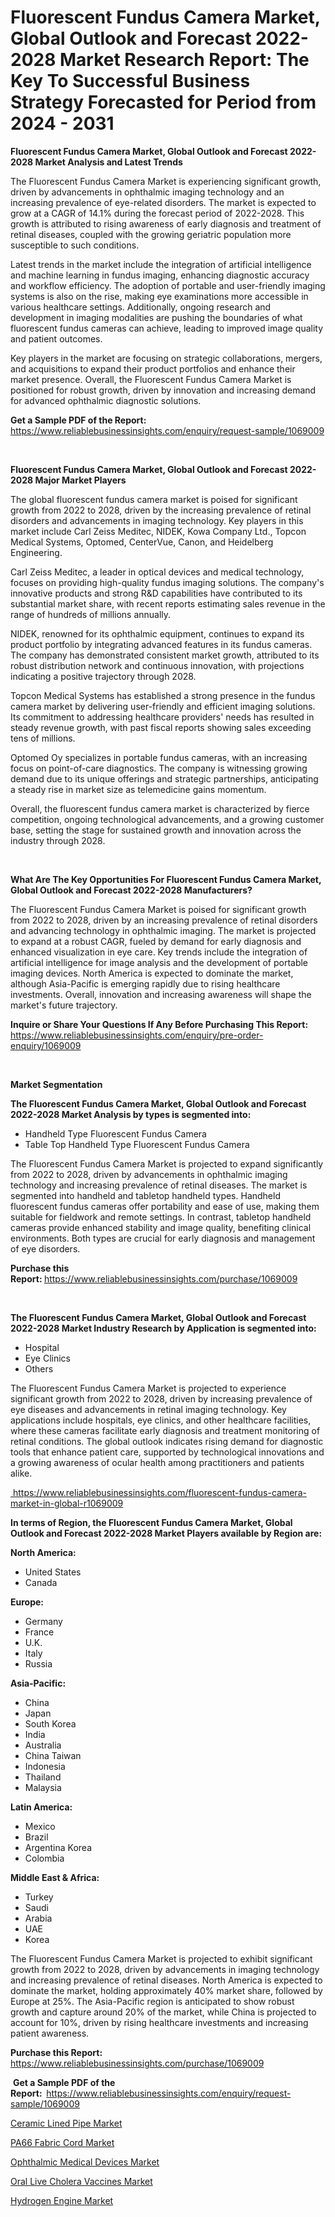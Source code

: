 <p><h1>Fluorescent Fundus Camera Market, Global Outlook and Forecast 2022-2028 Market Research Report: The Key To Successful Business Strategy Forecasted for Period from 2024 - 2031</h1></p><p><strong>Fluorescent Fundus Camera Market, Global Outlook and Forecast 2022-2028 Market Analysis and Latest Trends</strong></p>
<p><p>The Fluorescent Fundus Camera Market is experiencing significant growth, driven by advancements in ophthalmic imaging technology and an increasing prevalence of eye-related disorders. The market is expected to grow at a CAGR of 14.1% during the forecast period of 2022-2028. This growth is attributed to rising awareness of early diagnosis and treatment of retinal diseases, coupled with the growing geriatric population more susceptible to such conditions.</p><p>Latest trends in the market include the integration of artificial intelligence and machine learning in fundus imaging, enhancing diagnostic accuracy and workflow efficiency. The adoption of portable and user-friendly imaging systems is also on the rise, making eye examinations more accessible in various healthcare settings. Additionally, ongoing research and development in imaging modalities are pushing the boundaries of what fluorescent fundus cameras can achieve, leading to improved image quality and patient outcomes.</p><p>Key players in the market are focusing on strategic collaborations, mergers, and acquisitions to expand their product portfolios and enhance their market presence. Overall, the Fluorescent Fundus Camera Market is positioned for robust growth, driven by innovation and increasing demand for advanced ophthalmic diagnostic solutions.</p></p>
<p><strong>Get a Sample PDF of the Report:&nbsp;</strong> <a href="https://www.reliablebusinessinsights.com/enquiry/request-sample/1069009">https://www.reliablebusinessinsights.com/enquiry/request-sample/1069009</a></p>
<p>&nbsp;</p>
<p><strong>Fluorescent Fundus Camera Market, Global Outlook and Forecast 2022-2028 Major Market Players</strong></p>
<p><p>The global fluorescent fundus camera market is poised for significant growth from 2022 to 2028, driven by the increasing prevalence of retinal disorders and advancements in imaging technology. Key players in this market include Carl Zeiss Meditec, NIDEK, Kowa Company Ltd., Topcon Medical Systems, Optomed, CenterVue, Canon, and Heidelberg Engineering.</p><p>Carl Zeiss Meditec, a leader in optical devices and medical technology, focuses on providing high-quality fundus imaging solutions. The company's innovative products and strong R&D capabilities have contributed to its substantial market share, with recent reports estimating sales revenue in the range of hundreds of millions annually.</p><p>NIDEK, renowned for its ophthalmic equipment, continues to expand its product portfolio by integrating advanced features in its fundus cameras. The company has demonstrated consistent market growth, attributed to its robust distribution network and continuous innovation, with projections indicating a positive trajectory through 2028.</p><p>Topcon Medical Systems has established a strong presence in the fundus camera market by delivering user-friendly and efficient imaging solutions. Its commitment to addressing healthcare providers' needs has resulted in steady revenue growth, with past fiscal reports showing sales exceeding tens of millions.</p><p>Optomed Oy specializes in portable fundus cameras, with an increasing focus on point-of-care diagnostics. The company is witnessing growing demand due to its unique offerings and strategic partnerships, anticipating a steady rise in market size as telemedicine gains momentum.</p><p>Overall, the fluorescent fundus camera market is characterized by fierce competition, ongoing technological advancements, and a growing customer base, setting the stage for sustained growth and innovation across the industry through 2028.</p></p>
<p>&nbsp;</p>
<p><strong>What Are The Key Opportunities For Fluorescent Fundus Camera Market, Global Outlook and Forecast 2022-2028 Manufacturers?</strong></p>
<p><p>The Fluorescent Fundus Camera Market is poised for significant growth from 2022 to 2028, driven by an increasing prevalence of retinal disorders and advancing technology in ophthalmic imaging. The market is projected to expand at a robust CAGR, fueled by demand for early diagnosis and enhanced visualization in eye care. Key trends include the integration of artificial intelligence for image analysis and the development of portable imaging devices. North America is expected to dominate the market, although Asia-Pacific is emerging rapidly due to rising healthcare investments. Overall, innovation and increasing awareness will shape the market's future trajectory.</p></p>
<p><strong>Inquire or Share Your Questions If Any Before Purchasing This Report:</strong> <a href="https://www.reliablebusinessinsights.com/enquiry/pre-order-enquiry/1069009">https://www.reliablebusinessinsights.com/enquiry/pre-order-enquiry/1069009</a></p>
<p>&nbsp;</p>
<p><strong>Market Segmentation</strong></p>
<p><strong>The Fluorescent Fundus Camera Market, Global Outlook and Forecast 2022-2028 Market Analysis by types is segmented into:</strong></p>
<p><ul><li>Handheld Type Fluorescent Fundus Camera</li><li>Table Top Handheld Type Fluorescent Fundus Camera</li></ul></p>
<p><p>The Fluorescent Fundus Camera Market is projected to expand significantly from 2022 to 2028, driven by advancements in ophthalmic imaging technology and increasing prevalence of retinal diseases. The market is segmented into handheld and tabletop handheld types. Handheld fluorescent fundus cameras offer portability and ease of use, making them suitable for fieldwork and remote settings. In contrast, tabletop handheld cameras provide enhanced stability and image quality, benefiting clinical environments. Both types are crucial for early diagnosis and management of eye disorders.</p></p>
<p><strong>Purchase this Report:&nbsp;</strong><a href="https://www.reliablebusinessinsights.com/purchase/1069009">https://www.reliablebusinessinsights.com/purchase/1069009</a></p>
<p>&nbsp;</p>
<p><strong>The Fluorescent Fundus Camera Market, Global Outlook and Forecast 2022-2028 Market Industry Research by Application is segmented into:</strong></p>
<p><ul><li>Hospital</li><li>Eye Clinics</li><li>Others</li></ul></p>
<p><p>The Fluorescent Fundus Camera Market is projected to experience significant growth from 2022 to 2028, driven by increasing prevalence of eye diseases and advancements in retinal imaging technology. Key applications include hospitals, eye clinics, and other healthcare facilities, where these cameras facilitate early diagnosis and treatment monitoring of retinal conditions. The global outlook indicates rising demand for diagnostic tools that enhance patient care, supported by technological innovations and a growing awareness of ocular health among practitioners and patients alike.</p></p>
<p><a href="https://www.reliablebusinessinsights.com/fluorescent-fundus-camera-market-in-global-r1069009">&nbsp;https://www.reliablebusinessinsights.com/fluorescent-fundus-camera-market-in-global-r1069009</a></p>
<p><strong>In terms of Region, the Fluorescent Fundus Camera Market, Global Outlook and Forecast 2022-2028 Market Players available by Region are:</strong></p>
<p>
    <p> <strong> North America: </strong>
        <ul>
            <li>United States</li>
            <li>Canada</li>
        </ul>
        </p> 
    <p> <strong> Europe: </strong>
        <ul>
            <li>Germany</li>
            <li>France</li>
            <li>U.K.</li>
            <li>Italy</li>
            <li>Russia</li>
        </ul>
        </p> 
    <p> <strong> Asia-Pacific: </strong>
        <ul>
            <li>China</li>
            <li>Japan</li>
            <li>South Korea</li>
            <li>India</li>
            <li>Australia</li>
            <li>China Taiwan</li>
            <li>Indonesia</li>
            <li>Thailand</li>
            <li>Malaysia</li>
        </ul>
        </p> 
    <p> <strong> Latin America: </strong>
        <ul>
            <li>Mexico</li>
            <li>Brazil</li>
            <li>Argentina Korea</li>
            <li>Colombia</li>
        </ul>
        </p> 
    <p> <strong> Middle East & Africa: </strong>
        <ul>
            <li>Turkey</li>
            <li>Saudi</li>
            <li>Arabia</li>
            <li>UAE</li>
            <li>Korea</li>
        </ul>
    </p>
    </p>
<p><p>The Fluorescent Fundus Camera Market is projected to exhibit significant growth from 2022 to 2028, driven by advancements in imaging technology and increasing prevalence of retinal diseases. North America is expected to dominate the market, holding approximately 40% market share, followed by Europe at 25%. The Asia-Pacific region is anticipated to show robust growth and capture around 20% of the market, while China is projected to account for 10%, driven by rising healthcare investments and increasing patient awareness.</p></p>
<p><strong>Purchase this Report: </strong><a href="https://www.reliablebusinessinsights.com/purchase/1069009">https://www.reliablebusinessinsights.com/purchase/1069009</a></p>
<p>&nbsp;<strong>Get a Sample PDF of the Report:&nbsp;&nbsp;</strong><a href="https://www.reliablebusinessinsights.com/enquiry/request-sample/1069009">https://www.reliablebusinessinsights.com/enquiry/request-sample/1069009</a></p>
<p><strong></strong></p>
<p><p><a href="https://medium.com/@eloisadavis25/ceramic-lined-pipe-industry-analysis-report-its-market-size-growing-with-a-cagr-of-10-7-76f2590be3cb">Ceramic Lined Pipe Market</a></p><p><a href="https://medium.com/@raygrimes99/global-pa66-fabric-cord-market-size-is-expected-to-reach-at-a-cagr-of-13-8-84c8c63052d5">PA66 Fabric Cord Market</a></p><p><a href="https://www.linkedin.com/pulse/ophthalmic-medical-devices-market-research-report-forecast-8x7je?trackingId=zwxoavVPQeaG%2FLsbpqj59w%3D%3D">Ophthalmic Medical Devices Market</a></p><p><a href="https://issuu.com/reportprime-2/docs/oral-live-cholera-vaccines-market-s_d2d09a7a9e9d0b">Oral Live Cholera Vaccines Market</a></p><p><a href="https://www.linkedin.com/pulse/global-hydrogen-engine-market-share-growth-opportunities-caose?trackingId=i13Ar5yCSTGYrC%2FidnNNpQ%3D%3D">Hydrogen Engine Market</a></p></p>